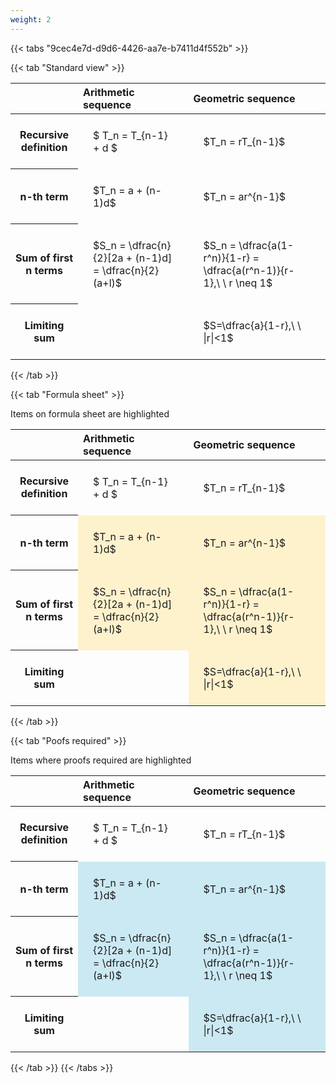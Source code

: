 ```yaml
---
weight: 2
---
```


{{< tabs "9cec4e7d-d9d6-4426-aa7e-b7411d4f552b" >}}

{{< tab "Standard view" >}}

<style type="text/css">
#T_107db th.col_heading {
  text-align: left;
  font-size: 1em;
}
#T_107db td {
  text-align: left;
  font-size: 1em;
  padding: 1.5em;
}
</style>
<table id="T_107db">
  <thead>
    <tr>
      <th class="blank level0" >&nbsp;</th>
      <th id="T_107db_level0_col0" class="col_heading level0 col0" >Arithmetic sequence</th>
      <th id="T_107db_level0_col1" class="col_heading level0 col1" >Geometric sequence</th>
    </tr>
  </thead>
  <tbody>
    <tr>
      <th id="T_107db_level0_row0" class="row_heading level0 row0" >Recursive definition</th>
      <td id="T_107db_row0_col0" class="data row0 col0" >$ T_n = T_{n-1} + d $</td>
      <td id="T_107db_row0_col1" class="data row0 col1" >$T_n = rT_{n-1}$</td>
    </tr>
    <tr>
      <th id="T_107db_level0_row1" class="row_heading level0 row1" >n-th term</th>
      <td id="T_107db_row1_col0" class="data row1 col0" >$T_n = a + (n-1)d$</td>
      <td id="T_107db_row1_col1" class="data row1 col1" >$T_n = ar^{n-1}$</td>
    </tr>
    <tr>
      <th id="T_107db_level0_row2" class="row_heading level0 row2" >Sum of first n terms</th>
      <td id="T_107db_row2_col0" class="data row2 col0" >$S_n = \dfrac{n}{2}[2a + (n-1)d] = \dfrac{n}{2}(a+l)$</td>
      <td id="T_107db_row2_col1" class="data row2 col1" >$S_n = \dfrac{a(1-r^n)}{1-r} = \dfrac{a(r^n-1)}{r-1},\ \  r \neq 1$</td>
    </tr>
    <tr>
      <th id="T_107db_level0_row3" class="row_heading level0 row3" >Limiting sum</th>
      <td id="T_107db_row3_col0" class="data row3 col0" ></td>
      <td id="T_107db_row3_col1" class="data row3 col1" >$S=\dfrac{a}{1-r},\ \ |r|<1$</td>
    </tr>
  </tbody>
</table>
{{< /tab >}}

{{< tab "Formula sheet" >}}

Items on formula sheet are highlighted 
<br>
<style type="text/css">
#T_c25da th.col_heading {
  text-align: left;
  font-size: 1em;
}
#T_c25da td {
  text-align: left;
  font-size: 1em;
  padding: 1.5em;
}
#T_c25da_row0_col0, #T_c25da_row0_col1, #T_c25da_row3_col0 {
  background-color: rgba(0,0,0,0);
}
#T_c25da_row1_col0, #T_c25da_row1_col1, #T_c25da_row2_col0, #T_c25da_row2_col1, #T_c25da_row3_col1 {
  background-color: rgba(255,194,10, 0.2);
}
</style>
<table id="T_c25da">
  <thead>
    <tr>
      <th class="blank level0" >&nbsp;</th>
      <th id="T_c25da_level0_col0" class="col_heading level0 col0" >Arithmetic sequence</th>
      <th id="T_c25da_level0_col1" class="col_heading level0 col1" >Geometric sequence</th>
    </tr>
  </thead>
  <tbody>
    <tr>
      <th id="T_c25da_level0_row0" class="row_heading level0 row0" >Recursive definition</th>
      <td id="T_c25da_row0_col0" class="data row0 col0" >$ T_n = T_{n-1} + d $</td>
      <td id="T_c25da_row0_col1" class="data row0 col1" >$T_n = rT_{n-1}$</td>
    </tr>
    <tr>
      <th id="T_c25da_level0_row1" class="row_heading level0 row1" >n-th term</th>
      <td id="T_c25da_row1_col0" class="data row1 col0" >$T_n = a + (n-1)d$</td>
      <td id="T_c25da_row1_col1" class="data row1 col1" >$T_n = ar^{n-1}$</td>
    </tr>
    <tr>
      <th id="T_c25da_level0_row2" class="row_heading level0 row2" >Sum of first n terms</th>
      <td id="T_c25da_row2_col0" class="data row2 col0" >$S_n = \dfrac{n}{2}[2a + (n-1)d] = \dfrac{n}{2}(a+l)$</td>
      <td id="T_c25da_row2_col1" class="data row2 col1" >$S_n = \dfrac{a(1-r^n)}{1-r} = \dfrac{a(r^n-1)}{r-1},\ \  r \neq 1$</td>
    </tr>
    <tr>
      <th id="T_c25da_level0_row3" class="row_heading level0 row3" >Limiting sum</th>
      <td id="T_c25da_row3_col0" class="data row3 col0" ></td>
      <td id="T_c25da_row3_col1" class="data row3 col1" >$S=\dfrac{a}{1-r},\ \ |r|<1$</td>
    </tr>
  </tbody>
</table>
{{< /tab >}}

{{< tab "Poofs required" >}}

Items where proofs required are highlighted 
<br>
<style type="text/css">
#T_4a6b3 th.col_heading {
  text-align: left;
  font-size: 1em;
}
#T_4a6b3 td {
  text-align: left;
  font-size: 1em;
  padding: 1.5em;
}
#T_4a6b3_row0_col0, #T_4a6b3_row0_col1, #T_4a6b3_row3_col0 {
  background-color: rgba(0,0,0,0);
}
#T_4a6b3_row1_col0, #T_4a6b3_row1_col1, #T_4a6b3_row2_col0, #T_4a6b3_row2_col1, #T_4a6b3_row3_col1 {
  background-color: rgba(0,150,200, 0.2);
}
</style>
<table id="T_4a6b3">
  <thead>
    <tr>
      <th class="blank level0" >&nbsp;</th>
      <th id="T_4a6b3_level0_col0" class="col_heading level0 col0" >Arithmetic sequence</th>
      <th id="T_4a6b3_level0_col1" class="col_heading level0 col1" >Geometric sequence</th>
    </tr>
  </thead>
  <tbody>
    <tr>
      <th id="T_4a6b3_level0_row0" class="row_heading level0 row0" >Recursive definition</th>
      <td id="T_4a6b3_row0_col0" class="data row0 col0" >$ T_n = T_{n-1} + d $</td>
      <td id="T_4a6b3_row0_col1" class="data row0 col1" >$T_n = rT_{n-1}$</td>
    </tr>
    <tr>
      <th id="T_4a6b3_level0_row1" class="row_heading level0 row1" >n-th term</th>
      <td id="T_4a6b3_row1_col0" class="data row1 col0" >$T_n = a + (n-1)d$</td>
      <td id="T_4a6b3_row1_col1" class="data row1 col1" >$T_n = ar^{n-1}$</td>
    </tr>
    <tr>
      <th id="T_4a6b3_level0_row2" class="row_heading level0 row2" >Sum of first n terms</th>
      <td id="T_4a6b3_row2_col0" class="data row2 col0" >$S_n = \dfrac{n}{2}[2a + (n-1)d] = \dfrac{n}{2}(a+l)$</td>
      <td id="T_4a6b3_row2_col1" class="data row2 col1" >$S_n = \dfrac{a(1-r^n)}{1-r} = \dfrac{a(r^n-1)}{r-1},\ \  r \neq 1$</td>
    </tr>
    <tr>
      <th id="T_4a6b3_level0_row3" class="row_heading level0 row3" >Limiting sum</th>
      <td id="T_4a6b3_row3_col0" class="data row3 col0" ></td>
      <td id="T_4a6b3_row3_col1" class="data row3 col1" >$S=\dfrac{a}{1-r},\ \ |r|<1$</td>
    </tr>
  </tbody>
</table>
{{< /tab >}}
{{< /tabs >}}